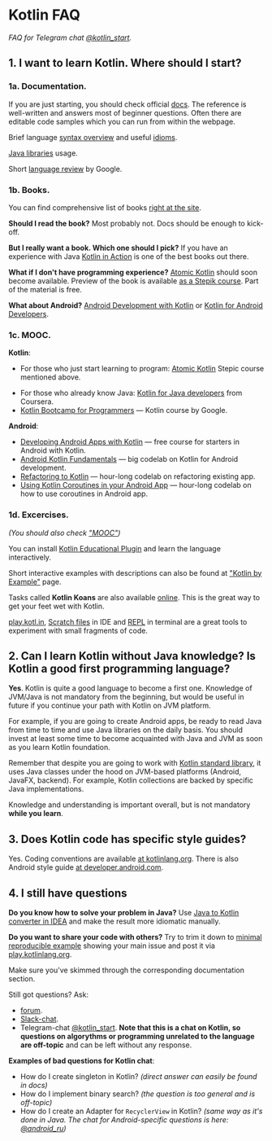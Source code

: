 # Kotlin FAQ

_FAQ for Telegram chat [@kotlin_start](https://t.me/kotlin_start)._

## 1. I want to learn Kotlin. Where should I start?

### 1a. Documentation.

If you are just starting, you should check official [docs](https://kotlinlang.org/docs/reference/). The reference is well-written and answers most of beginner questions. Often there are editable code samples which you can run from within the webpage.

Brief language [syntax overview](https://kotlinlang.org/docs/reference/basic-syntax.html) and useful [idioms](https://kotlinlang.org/docs/reference/idioms.html).

[Java libraries](https://kotlinlang.org/docs/reference/java-interop.html) usage.

Short [language review](https://developer.android.com/kotlin/learn) by Google.

### 1b. Books.

You can find comprehensive list of books [right at the site](https://kotlinlang.org/docs/books.html).

**Should I read the book?** Most probably not. Docs should be enough to kick-off.

**But I really want a book. Which one should I pick?** If you have an experience with Java [Kotlin in Action](https://www.manning.com/books/kotlin-in-action) is one of the best books out there.

**What if I don't have programming experience?** [Atomic Kotlin](https://www.atomickotlin.com/) should soon become available. Preview of the book is available [as a Stepik course](https://stepik.org/course/15001/promo). Part of the material is free.

**What about Android?** [Android Development with Kotlin](https://www.packtpub.com/application-development/android-development-kotlin) or [Kotlin for Android Developers](https://leanpub.com/kotlin-for-android-developers).

### 1c. MOOC.

**Kotlin**:

* For those who just start learning to program: [Atomic Kotlin](https://stepik.org/course/15001/promo) Stepic course mentioned above.
- For those who already know Java: [Kotlin for Java developers](https://www.coursera.org/learn/kotlin-for-java-developers) from Coursera.
- [Kotlin Bootcamp for Programmers](https://www.udacity.com/course/kotlin-bootcamp-for-programmers--ud9011) — Kotlin course by Google.

**Android**:

- [Developing Android Apps with Kotlin](https://www.udacity.com/course/developing-android-apps-with-kotlin--ud9012) — free course for starters in Android with Kotlin.
- [Android Kotlin Fundamentals](https://codelabs.developers.google.com/android-kotlin-fundamentals/) — big codelab on Kotlin for Android development.
- [Refactoring to Kotlin](https://codelabs.developers.google.com/codelabs/java-to-kotlin/) — hour-long codelab on refactoring existing app.
- [Using Kotlin Coroutines in your Android App](https://codelabs.developers.google.com/codelabs/kotlin-coroutines/) — hour-long codelab on how to use coroutines in Android app.

### 1d. Excercises.

_(You should also check ["MOOC"](#1c-mooc))_

You can install [Kotlin Educational Plugin](https://www.jetbrains.com/help/education/learner-start-guide.html?section=Kotlin%20Koans) and learn the language interactively.

Short interactive examples with descriptions can also be found at ["Kotlin by Example"](https://play.kotlinlang.org/byExample/overview) page. 

Tasks called **Kotlin Koans** are also available [online](https://play.kotlinlang.org/koans/overview). This is the great way to get your feet wet with Kotlin.

[play.kotl.in](https://play.kotlinlang.org/), [Scratch files](https://kotlinlang.org/docs/tutorials/quick-run.html#scratches) in IDE and [REPL](https://kotlinlang.org/docs/tutorials/quick-run.html#repl) in terminal are a great tools to experiment with small fragments of code.

## 2. Can I learn Kotlin without Java knowledge? Is Kotlin a good first programming language?

**Yes**. Kotlin is quite a good language to become a first one. Knowledge of JVM/Java is not mandatory from the beginning, but would be useful in future if you continue your path with Kotlin on JVM platform.

For example, if you are going to create Android apps, be ready to read Java from time to time and use Java libraries on the daily basis. You should invest at least some time to become acquainted with Java and JVM as soon as you learn Kotlin foundation.

Remember that despite you are going to work with [Kotlin standard library](https://kotlinlang.org/api/latest/jvm/stdlib/index.html), it uses Java classes under the hood on JVM-based platforms (Android, JavaFX, backend). For example, Kotlin collections are backed by specific Java implementations.

Knowledge and understanding is important overall, but is not mandatory **while you learn**.

## 3. Does Kotlin code has specific style guides?

Yes. Coding conventions are available [at kotlinlang.org](https://kotlinlang.org/docs/reference/coding-conventions.html). There is also Android style guide [at developer.android.com](https://developer.android.com/kotlin/style-guide).

## 4. I still have questions

**Do you know how to solve your problem in Java?**
Use [Java to Kotlin converter in IDEA](https://www.jetbrains.com/help/idea/converting-a-java-file-to-kotlin-file.html) and make the result more idiomatic manually.

**Do you want to share your code with others?**
Try to trim it down to [minimal reproducible example](https://stackoverflow.com/help/minimal-reproducible-example) showing your main issue and post it via [play.kotlinlang.org](https://play.kotlinlang.org/).

Make sure you've skimmed through the corresponding documentation section.

Still got questions? Ask:

- [forum](https://discuss.kotlinlang.org/).
- [Slack-chat](https://kotl.in/slack).
- Telegram-chat [@kotlin_start](https://t.me/kotlin_start). **Note that this is a chat on Kotlin, so questions on algorythms or programming unrelated to the language are off-topic** and can be left without any response.

**Examples of bad questions for Kotlin chat**:

- How do I create singleton in Kotlin? _(direct answer can easily be found in docs)_
- How do I implement binary search? _(the question is too general and is off-topic)_
- How do I create an Adapter for `RecyclerView` in Kotlin? _(same way as it's done in Java. The chat for Android-specific questions is here: [@android_ru](https://t.me/android_ru))_
